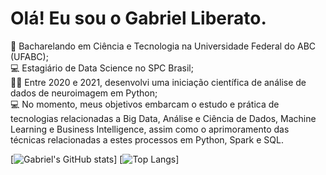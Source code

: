 # Olá! Eu sou o Gabriel Liberato.

📘 Bacharelando em Ciência e Tecnologia na Universidade Federal do ABC (UFABC); <br>
💻 Estagiário de Data Science no SPC Brasil; <br>
👨‍💻 Entre 2020 e 2021, desenvolvi uma iniciação científica de análise de dados de neuroimagem em Python; <br>
💻 No momento, meus objetivos embarcam o estudo e prática de tecnologias relacionadas a Big Data, Análise e Ciência de Dados, Machine Learning e Business Intelligence, assim como o aprimoramento das técnicas relacionadas a estes processos em Python, Spark e SQL. <br>

[![Gabriel's GitHub stats](https://github-readme-stats.vercel.app/api?username=gabrielliberato&show_icons=true&theme=midnight-purple)]
[![Top Langs](https://github-readme-stats.vercel.app/api/top-langs/?username=gabrielliberato&theme=midnight-purple)]

